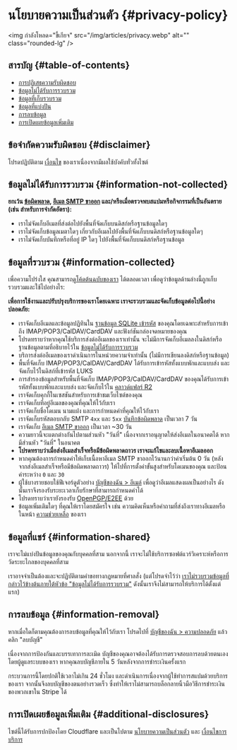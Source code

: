 # นโยบายความเป็นส่วนตัว {#privacy-policy}

<img กำลังโหลด="ขี้เกียจ" src="/img/articles/privacy.webp" alt="" class="rounded-lg" />

## สารบัญ {#table-of-contents}

* [การปฏิเสธความรับผิดชอบ](#disclaimer)
* [ข้อมูลไม่ได้รับการรวบรวม](#information-not-collected)
* [ข้อมูลที่เก็บรวบรวม](#information-collected)
* [ข้อมูลที่แบ่งปัน](#information-shared)
* [การลบข้อมูล](#information-removal)
* [การเปิดเผยข้อมูลเพิ่มเติม](#additional-disclosures)

## ข้อจำกัดความรับผิดชอบ {#disclaimer}

โปรดปฏิบัติตาม [เงื่อนไข](/terms) ของเราเนื่องจากมีผลใช้บังคับทั่วทั้งไซต์

## ข้อมูลไม่ได้รับการรวบรวม {#information-not-collected}

**ยกเว้น [ข้อผิดพลาด](/faq#do-you-store-error-logs), [อีเมล SMTP ขาออก](/faq#do-you-support-sending-email-with-smtp) และ/หรือเมื่อตรวจพบสแปมหรือกิจกรรมที่เป็นอันตราย (เช่น สำหรับการจำกัดอัตรา):**

* เราไม่จัดเก็บอีเมลที่ส่งต่อไปยังพื้นที่จัดเก็บบนดิสก์หรือฐานข้อมูลใดๆ
* เราไม่จัดเก็บข้อมูลเมตาใดๆ เกี่ยวกับอีเมลไปยังพื้นที่จัดเก็บบนดิสก์หรือฐานข้อมูลใดๆ
* เราไม่จัดเก็บบันทึกหรือที่อยู่ IP ใดๆ ไปยังพื้นที่จัดเก็บบนดิสก์หรือฐานข้อมูล

## ข้อมูลที่รวบรวม {#information-collected}

เพื่อความโปร่งใส คุณสามารถ<a href="https://github.com/forwardemail" target="_blank" rel="noopener noreferrer">ดูโค้ดต้นฉบับของเรา</a> ได้ตลอดเวลา เพื่อดูว่าข้อมูลด้านล่างนี้ถูกเก็บรวบรวมและใช้ไปอย่างไร:

**เพื่อการใช้งานและปรับปรุงบริการของเราโดยเฉพาะ เราจะรวบรวมและจัดเก็บข้อมูลต่อไปนี้อย่างปลอดภัย:**

* เราจัดเก็บอีเมลและข้อมูลปฏิทินใน [ฐานข้อมูล SQLite เข้ารหัส](/blog/docs/best-quantum-safe-encrypted-email-service) ของคุณโดยเฉพาะสำหรับการเข้าถึง IMAP/POP3/CalDAV/CardDAV และฟังก์ชันกล่องจดหมายของคุณ
* โปรดทราบว่าหากคุณใช้บริการส่งต่ออีเมลของเราเท่านั้น จะไม่มีการจัดเก็บอีเมลลงในดิสก์หรือฐานข้อมูลตามที่อธิบายไว้ใน [ข้อมูลไม่ได้รับการรวบรวม](#information-not-collected)
* บริการส่งต่ออีเมลของเราดำเนินการในหน่วยความจำเท่านั้น (ไม่มีการเขียนลงดิสก์หรือฐานข้อมูล)
* พื้นที่จัดเก็บ IMAP/POP3/CalDAV/CardDAV ได้รับการเข้ารหัสทั้งแบบพักและแบบส่ง และจัดเก็บไว้ในดิสก์ที่เข้ารหัส LUKS
* การสำรองข้อมูลสำหรับพื้นที่จัดเก็บ IMAP/POP3/CalDAV/CardDAV ของคุณได้รับการเข้ารหัสทั้งแบบพักและแบบส่ง และจัดเก็บไว้ใน [คลาวด์แฟลร์ R2](https://www.cloudflare.com/developer-platform/r2/)
* เราจัดเก็บคุกกี้ในเซสชันสำหรับการเข้าชมเว็บไซต์ของคุณ
* เราจัดเก็บที่อยู่อีเมลของคุณที่คุณให้ไว้กับเรา
* เราจัดเก็บชื่อโดเมน นามแฝง และการกำหนดค่าที่คุณให้ไว้กับเรา
* เราจัดเก็บรหัสตอบกลับ SMTP `4xx` และ `5xx` [บันทึกข้อผิดพลาด](/faq#do-you-store-error-logs) เป็นเวลา 7 วัน
* เราจัดเก็บ [อีเมล SMTP ขาออก](/faq#do-you-support-sending-email-with-smtp) เป็นเวลา ~30 วัน
* ความยาวนี้จะแตกต่างกันไปตามส่วนหัว "วันที่" เนื่องจากเราอนุญาตให้ส่งอีเมลในอนาคตได้ หากมีส่วนหัว "วันที่" ในอนาคต
* **โปรดทราบว่าเมื่อส่งอีเมลสำเร็จหรือมีข้อผิดพลาดถาวร เราจะแก้ไขและลบเนื้อหาอีเมลออก**
* หากคุณต้องการกำหนดค่าให้เก็บเนื้อหาอีเมล SMTP ขาออกไว้นานกว่าค่าเริ่มต้น 0 วัน (หลังจากส่งอีเมลสำเร็จหรือมีข้อผิดพลาดถาวร) ให้ไปที่การตั้งค่าขั้นสูงสำหรับโดเมนของคุณ และป้อนค่าระหว่าง `0` และ `30`
* ผู้ใช้บางรายชอบใช้ฟีเจอร์ดูตัวอย่าง [บัญชีของฉัน > อีเมล์](/my-account/emails) เพื่อดูว่าอีเมลแสดงผลเป็นอย่างไร ดังนั้นเราจึงรองรับระยะเวลาเก็บรักษาที่สามารถกำหนดค่าได้
* โปรดทราบว่าเรายังรองรับ [OpenPGP/E2EE](/faq#do-you-support-openpgpmime-end-to-end-encryption-e2ee-and-web-key-directory-wkd) ด้วย
* ข้อมูลเพิ่มเติมใดๆ ที่คุณให้เราโดยสมัครใจ เช่น ความคิดเห็นหรือคำถามที่ส่งถึงเราทางอีเมลหรือในหน้า <a href="/help">ความช่วยเหลือ</a> ของเรา

## ข้อมูลที่แชร์ {#information-shared}

เราจะไม่แบ่งปันข้อมูลของคุณกับบุคคลที่สาม นอกจากนี้ เราจะไม่ใช้บริการซอฟต์แวร์วิเคราะห์หรือการวัดระยะไกลของบุคคลที่สาม

เราอาจจำเป็นต้องและจะปฏิบัติตามคำขอทางกฎหมายที่ศาลสั่ง (แต่โปรดจำไว้ว่า [เราไม่รวบรวมข้อมูลที่กล่าวไว้ข้างต้นภายใต้หัวข้อ "ข้อมูลไม่ได้รับการรวบรวม"](#information-not-collected) ดังนั้นเราจึงไม่สามารถให้บริการได้ตั้งแต่แรก)

## การลบข้อมูล {#information-removal}

หากเมื่อใดก็ตามคุณต้องการลบข้อมูลที่คุณให้ไว้กับเรา โปรดไปที่ <a href="/my-account/security">บัญชีของฉัน > ความปลอดภัย</a> แล้วคลิก "ลบบัญชี"

เนื่องจากการป้องกันและบรรเทาการละเมิด บัญชีของคุณอาจต้องได้รับการตรวจสอบการลบด้วยตนเองโดยผู้ดูแลระบบของเรา หากคุณลบบัญชีภายใน 5 วันหลังจากการชำระเงินครั้งแรก

กระบวนการนี้โดยปกติใช้เวลาไม่เกิน 24 ชั่วโมง และดำเนินการเนื่องจากผู้ใช้ทำการสแปมด้วยบริการของเรา จากนั้นจึงลบบัญชีของตนอย่างรวดเร็ว ซึ่งทำให้เราไม่สามารถบล็อกลายนิ้วมือวิธีการชำระเงินของพวกเขาใน Stripe ได้

## การเปิดเผยข้อมูลเพิ่มเติม {#additional-disclosures}

ไซต์นี้ได้รับการปกป้องโดย Cloudflare และเป็นไปตาม [นโยบายความเป็นส่วนตัว](https://www.cloudflare.com/privacypolicy/) และ [เงื่อนไขการบริการ](https://www.cloudflare.com/website-terms/)